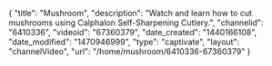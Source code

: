{
    "title": "Mushroom",
    "description": "Watch and learn how to cut mushrooms using Calphalon Self-Sharpening Cutlery.",
    "channelid": "6410336",
    "videoid": "67360379",
    "date_created": "1440166108",
    "date_modified": "1470946999",
    "type": "captivate",
    "layout": "channelVideo",
    "url": "\/home\/mushroom\/6410336-67360379"
}